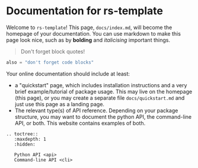 # Documentation for rs-template

Welcome to `rs-template`! This page, `docs/index.md`, will become the homepage of your documentation. You can use markdown to make this page look nice, such as by **bolding** and *italicising* important things.

> Don't forget block quotes!

```python
also = "don't forget code blocks"
```

Your online documentation should include at least:
 - a "quickstart" page, which includes installation instructions and a very brief example/tutorial of package usage. This may live on the homepage (this page), or you may create a separate file `docs/quickstart.md` and just use this page as a landing page.
 - The relevant type(s) of API reference. Depending on your package structure, you may want to document the python API, the command-line API, or both. This website contains examples of both.

 <!-- Here's the syntax for your table of contents -->
 <!-- You only need to include this on this page, and it will automatically apply to the entire site -->

```{eval-rst}
.. toctree::
   :maxdepth: 1
   :hidden:

   Python API <api>
   Command-line API <cli>

```

